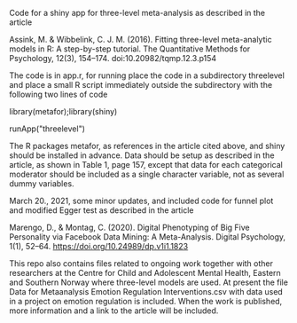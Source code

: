 Code for a shiny app for three-level meta-analysis as described in the article 

Assink, M. & Wibbelink, C. J. M. (2016). Fitting three-level meta-analytic models in R: A step-by-step tutorial. The Quantitative Methods for Psychology, 12(3), 154–174. doi:10.20982/tqmp.12.3.p154

The code is in app.r, for running place the code in a subdirectory threelevel and place a small R script immediately outside the subdirectory with the following two lines of code

library(metafor);library(shiny)

runApp("threelevel")

The R packages metafor, as references in the article cited above, and shiny should be installed in advance. Data should be setup as described in the article, as shown in Table 1, page 157, except that data for each categorical moderator should be included as a single character variable, not as several dummy variables.

March 20., 2021, some minor updates, and included code for funnel plot and modified Egger test as described in the article 

Marengo, D., & Montag, C. (2020). Digital Phenotyping of Big Five Personality via Facebook Data Mining: A Meta-Analysis. Digital Psychology, 1(1), 52–64. https://doi.org/10.24989/dp.v1i1.1823

This repo also contains files related to ongoing work together with other researchers at the Centre for Child and Adolescent Mental Health, Eastern and Southern Norway where three-level models are used. At present the file Data for Metaanalysis Emotion Regulation Interventions.csv with data used in a project on emotion regulation is included. When the work is published, more information and a link to the article will be included.
